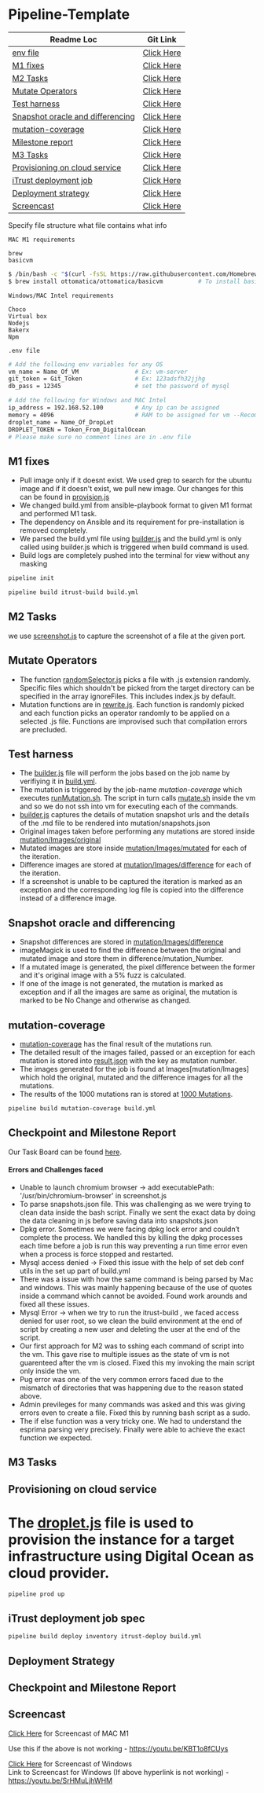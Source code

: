 # Pipeline-Template
| Readme Loc | Git Link |
| ----- | ----- |
| [env file](#env_file) |[Click Here](#env_file) |
| [M1 fixes](#m1_tag) | [Click Here](/lib/build.yml) |
| [M2 Tasks ](#m2_tag) | [Click Here](/lib/build.yml) |
| [Mutate Operators](#mutate_tag) | [Click Here](/mutation/rewrite.js) |
| [Test harness](#harness_tag) | [Click Here](/mutation/mutate.sh) |
| [Snapshot oracle and differencing](#diff_tag) | [Click Here](/mutation/mutate.sh) |
| [mutation-coverage](#mutatecoverage_tag) | [Click Here](/mutation/mutationcoverage.txt) |
| [ Milestone report ](#milestone_tag) | [Click Here](#milestone_tag) |
| [M3 Tasks ](#m3_tag) | [Click Here](/lib/build.yml) |
| [Provisioning on cloud service](#provision_tag) | [Click Here](/mutation/rewrite.js) |
| [iTrust deployment job](#deployment_tag) | [Click Here](/mutation/rewrite.js) |
| [Deployment strategy](#strategy_tag) | [Click Here](/mutation/rewrite.js) |
| [Screencast ](#screencast_tag) | [Click Here](#screencast_tag)



Specify file structure what file contains what info



```MAC M1 requirements```

```text
brew
basicvm
```

``` bash
$ /bin/bash -c "$(curl -fsSL https://raw.githubusercontent.com/Homebrew/install/HEAD/install.sh)" # To install brew
$ brew install ottomatica/ottomatica/basicvm          # To install basicvm
```

```Windows/MAC Intel requirements```

```text
Choco
Virtual box
Nodejs
Bakerx
Npm
```

<a name = "env_file"></a>

```.env file```
```bash
# Add the following env variables for any OS
vm_name = Name_Of_VM                # Ex: vm-server
git_token = Git_Token               # Ex: 123adsfh32jjhg
db_pass = 12345                     # set the password of mysql 

# Add the following for Windows and MAC Intel
ip_address = 192.168.52.100         # Any ip can be assigned
memory = 4096                       # RAM to be assigned for vm --Recommended to use atleast 4GB
droplet_name = Name_Of_DropLet
DROPLET_TOKEN = Token_From_DigitalOcean
# Please make sure no comment lines are in .env file
```
<a name = "m1_tag"></a>
## M1 fixes
 * Pull image only if it doesnt exist. We used grep to search for the ubuntu image and if it doesn't exist, we pull new image. Our changes for this can be found in [provision.js](/lib/provision.js)
* We changed build.yml from ansible-playbook format to given M1 format and performed M1 task.
* The dependency on Ansible and its requirement for pre-installation is removed completely.
* We parsed the build.yml file using [builder.js](/lib/builder.js) and the build.yml is only called using builder.js which is triggered when build command is used.
* Build logs are completely pushed into the terminal for view without any masking

```bash
pipeline init
```

```bash
pipeline build itrust-build build.yml
```

<a name = "m2_tag"></a>

## M2 Tasks
we use [screenshot.js](/mutation/screenshot.js) to capture the screenshot of a file at the given port.

<a name = "mutate_tag"></a>

## Mutate Operators
* The function [randomSelector.js](mutation/randomSelector.js) picks a file with .js extension randomly. Specific files which shouldn't be picked from the target directory can be specified in the array ignoreFiles. This includes index.js by default.
* Mutation functions are in [rewrite.js](/mutation/rewrite.js). Each function is randomly picked and each function picks an operator randomly to be applied on a selected .js file. Functions are improvised such that compilation errors are precluded.

<a name = "harness_tag"></a>

## Test harness
* The [builder.js](/lib/builder.js) file will perform the jobs based on the job name by verifiying it in [build.yml](lib/build.yml).
* The mutation is triggered by the job-name *mutation-coverage* which executes [runMutation.sh](lib/runMutation.js). The script in turn calls [mutate.sh](mutation/mutate.sh) inside the vm and so we do not ssh into vm for executing each of the commands.
* [builder.js](lib/builder.js) captures the details of mutation snapshot urls and the details of the .md file to be rendered into mutation/snapshots.json
* Original images taken before performing any mutations are stored inside [mutation/Images/original](/mutation/Images/original/)
* Mutated images are store inside [mutation/Images/mutated](/mutation/Images/mutated/) for each of the iteration.
* Difference images are stored at [mutation/Images/difference](/mutation/Images/difference/) for each of the iteration.
* If a screenshot is unable to be captured the iteration is marked as an exception and the corresponding log file is copied into the difference instead of a difference image.

<a name = "diff_tag"></a>

## Snapshot oracle and differencing
* Snapshot differences are stored in [mutation/Images/difference](/mutation/Images/difference/) 
* imageMagick is used to find the difference between the original and mutated image and store them in difference/mutation_Number.
* If a mutated image is generated, the pixel difference between the former and it's original image with a 5% fuzz is calculated.
* If one of the image is not generated, the mutation is marked as exception and if all the images are same as original, the mutation is marked to be No Change and otherwise as changed.

<a name = "mutatecoverage_tag"></a>

## mutation-coverage
* [mutation-coverage](/mutation/mutationCoverage.txt) has the final result of the mutations run.
* The detailed result of the images failed, passed or an exception for each mutation is stored into [result.json](/mutation/result.json) with the key as mutation number.
* The images generated for the job is found at Images[mutation/Images] which hold the original, mutated and the difference images for all the mutations.
* The results of the 1000 mutations ran is stored at [1000 Mutations](/1000%20Mutations). 

```bash
pipeline build mutation-coverage build.yml
```


<a name = "milestone_tag"></a>

## Checkpoint and Milestone Report

Our Task Board can be found [here](https://github.ncsu.edu/CSC-DevOps-S22/DEVOPS-14/projects/2).

#### Errors and Challenges faced
* Unable to launch chromium browser -> add executablePath: '/usr/bin/chromium-browser' in screenshot.js  </br>
* To parse snapshots.json file. This was challenging as we were trying to clean data inside the bash script. Finally we sent the exact data by doing the data cleaning in js before saving data into snapshots.json
* Dpkg error. Sometimes we were facing dpkg lock error and couldn’t complete the process. We handled this by killing the dpkg processes each time before a job is run this way preventing a run time error even when a process is force stopped and restarted.
* Mysql access denied -> Fixed this issue with the help of set deb conf utils in the set up part of build.yml
* There was a issue with how the same command is being parsed by Mac and windows. This was mainly happening because of the use of quotes inside a command which cannot be avoided. Found work arounds and fixed all these issues.
* Mysql Error -> when we try to run the itrust-build , we faced access denied for user root, so we clean the build environment at the end of script by creating a new user and deleting the user at the end of the script.
* Our first approach for M2 was to sshing each command of script into the vm. This gave rise to multiple issues as the state of vm is not guarenteed after the vm is closed. Fixed this my invoking the main script only inside the vm.
* Pug error was one of the very common errors faced due to the mismatch of directories that was happening due to the reason stated above.
* Admin previleges for many commands was asked and this was giving errors even to create a file. Fixed this by running bash script as a sudo.
* The if else function was a very tricky one. We had to understand the esprima parsing very precisely. Finally were able to achieve the exact function we expected.



<a name = "m3_tag"></a>
## M3 Tasks

<a name = "provision_tag"></a>
## Provisioning on cloud service
# The [droplet.js](/lib/droplet.js) file is used to provision the instance for a target infrastructure using Digital Ocean as cloud provider. 


```bash
pipeline prod up
```

<a name = "deployment_tag"></a>
## iTrust deployment job spec

```bash
pipeline build deploy inventory itrust-deploy build.yml
```

<a name = "strategy_tag"></a>
## Deployment Strategy

<a name = "provision_tag"></a>
## Checkpoint and Milestone Report



<a name = "screencast_tag"></a>
## Screencast 
[Click Here](https://youtu.be/KBT1o8fCUys) for Screencast of MAC M1

Use this if the above is not working - https://youtu.be/KBT1o8fCUys

[Click Here](https://youtu.be/SrHMuLjhWHM) for Screencast of Windows
<br>
Link to Screencast for Windows (If above hyperlink is not working) - https://youtu.be/SrHMuLjhWHM

